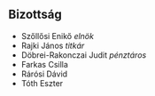 <h2>Bizottság</h2>
<ul>
  <li>Szőllősi Enikő <em>elnök</em></li>
  <li>Rajki János <em>titkár</em></li>
  <li>Döbrei-Rakonczai Judit <em>pénztáros</em></li>
  <li>Farkas Csilla</li>
  <li>Rárósi Dávid</li>
  <li>Tóth Eszter</li>
</ul>
